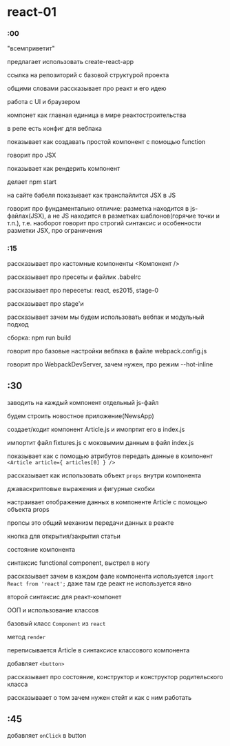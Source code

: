 # react-01



### :00
"всемприветит"

предлагает использовать create-react-app

ссылка на репозиторий с базовой структурой проекта

общими словами рассказывает про реакт и его идею

работа с UI и браузером

компонет как главная единица в мире реактостроительства

в репе есть конфиг для вебпака

показывает как создавать простой компонент с помощью function

говорит про JSX

показывает как рендерить компонент

делает npm start

на сайте бабеля показывает как транспайлится JSX в JS

говорит про фундаментально отличие: разметка находится в js-файлах(JSX), а не JS находится в разметках шаблонов(горячие точки и т.п.), т.е. наоборот
говорит про строгий синтаксис и особенности разметки JSX, про ограничения




### :15
рассказывает про кастомные компоненты <Компонент />

рассказывает про пресеты и файлик .babelrc

рассказывает про пересеты: react, es2015, stage-0

рассказывает про stage'и

рассказывает зачем мы будем использовать вебпак и модульный подход

сборка: npm run build

говорит про базовые настройки вебпака в файле webpack.config.js

говорит про WebpackDevServer, зачем нужен, про режим --hot-inline





## :30
заводить на каждый компонент отдельный js-файл 

будем строить новостное приложение(NewsApp)

создает/кодит компонент Article.js и имопртит его в index.js

импортит файл fixtures.js с моковымим данным в файл index.js

показывает как с помощью атрибутов передать данные в компонент `<Article article={ articles[0] } />`

рассказывает как использовать объект `props` внутри компонента

джаваскриптовые выражения и фигурные скобки

настраивает отображение данных в компоненте Article с помощью объекта props

пропсы это общий механизм передачи данных в реакте

кнопка для открытия/закрытия статьи

состояние компонента

синтаксис functional component, выстрел в ногу

рассказывает зачем в каждом фале компонента используется `import React from 'react';` даже там где реакт не используется явно

второй синтаксис для реакт-компонет

ООП и использование классов

базовый класс `Component` из `react`

метод `render`

переписывается Article в синтаксисе классового компонента

добавляет `<button>`

рассказывает про состояние, конструктор и конструктор родительского класса

рассказываает о том зачем нужен стейт и как с ним работать



## :45
 добавляет `onClick` в button